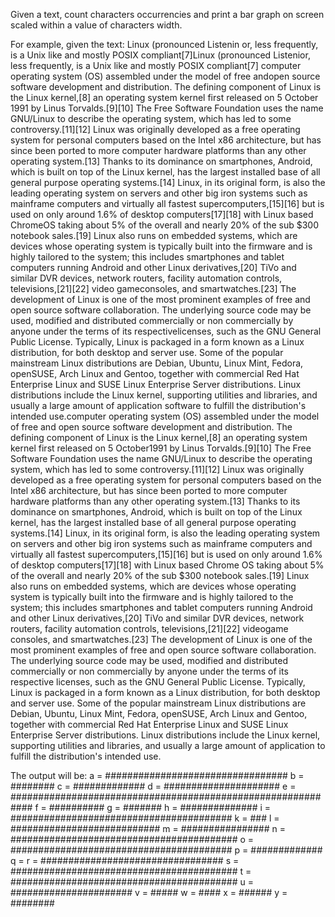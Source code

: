 Given a text, count characters occurrencies and print a bar graph on screen
scaled within a value of characters width.

For example, given the text:
Linux (pronounced Listenin or, less frequently, is a Unix like and mostly 
POSIX compliant[7]Linux (pronounced Listenior, less frequently, is a Unix 
like and mostly POSIX compliant[7] computer operating system (OS) assembled 
under the model of free andopen source software development and distribution. 
The defining component of Linux is the Linux kernel,[8] an operating system 
kernel first released on 5 October 1991 by Linus Torvalds.[9][10] The Free 
Software Foundation uses the name GNU/Linux to describe the operating system, 
which has led to some controversy.[11][12] Linux was originally developed as 
a free operating system for personal computers based on the Intel x86 
architecture, but has since been ported to more computer hardware platforms 
than any other operating system.[13] Thanks to its dominance on smartphones, 
Android, which is built on top of the Linux kernel, has the largest installed 
base of all general purpose operating systems.[14] Linux, in its original form, 
is also the leading operating system on servers and other big iron systems 
such as mainframe computers and virtually all fastest supercomputers,[15][16] 
but is used on only around 1.6% of desktop computers[17][18] with Linux based 
ChromeOS taking about 5% of the overall and nearly 20% of the sub $300 notebook 
sales.[19] Linux also runs on embedded systems, which are devices whose 
operating system is typically built into the firmware and is highly tailored 
to the system; this includes smartphones and tablet computers running Android 
and other Linux derivatives,[20] TiVo and similar DVR devices, network routers, 
facility automation controls, televisions,[21][22] video gameconsoles, and 
smartwatches.[23] The development of Linux is one of the most prominent 
examples of free and open source software collaboration. The underlying source 
code may be used, modified and distributed commercially or non commercially 
by anyone under the terms of its respectivelicenses, such as the GNU General 
Public License. Typically, Linux is packaged in a form known as a Linux 
distribution, for both desktop and server use. Some of the popular mainstream 
Linux distributions are Debian, Ubuntu, Linux Mint, Fedora, openSUSE, Arch 
Linux and Gentoo, together with commercial Red Hat Enterprise Linux and SUSE 
Linux Enterprise Server distributions. Linux distributions include the Linux 
kernel, supporting utilities and libraries, and usually a large amount of 
application software to fulfill the distribution's intended use.computer 
operating system (OS) assembled under the model of free and open source 
software development and distribution. The defining component of Linux is the 
Linux kernel,[8] an operating system kernel first released on 5 October1991 
by Linus Torvalds.[9][10] The Free Software Foundation uses the name GNU/Linux 
to describe the operating system, which has led to some controversy.[11][12] 
Linux was originally developed as a free operating system for personal 
computers based on the Intel x86 architecture, but has since been ported to 
more computer hardware platforms than any other operating system.[13] Thanks 
to its dominance on smartphones, Android, which is built on top of the Linux 
kernel, has the largest installed base of all general purpose operating 
systems.[14] Linux, in its original form, is also the leading operating system 
on servers and other big iron systems such as mainframe computers and virtually 
all fastest supercomputers,[15][16] but is used on only around 1.6% of desktop 
computers[17][18] with Linux based Chrome OS taking about 5% of the overall and 
nearly 20% of the sub $300 notebook sales.[19] Linux also runs on embedded 
systems, which are devices whose operating system is typically built into the 
firmware and is highly tailored to the system; this includes smartphones and 
tablet computers running Android and other Linux derivatives,[20] TiVo and 
similar DVR devices, network routers, facility automation controls, 
televisions,[21][22] videogame consoles, and smartwatches.[23] The development 
of Linux is one of the most prominent examples of free and open source 
software collaboration. The underlying source code may be used, modified and 
distributed commercially or non commercially by anyone under the terms of its 
respective licenses, such as the GNU General Public License. Typically, Linux 
is packaged in a form known as a Linux distribution, for both desktop and 
server use. Some of the popular mainstream Linux distributions are Debian, 
Ubuntu, Linux Mint, Fedora, openSUSE, Arch Linux and Gentoo, together with 
commercial Red Hat Enterprise Linux and SUSE Linux Enterprise Server 
distributions. Linux distributions include the Linux kernel, supporting 
utilities and libraries, and usually a large amount of application to fulfill 
the distribution's intended use.

The output will be:
a = #################################
b = ########
c = #############
d = #####################
e = ############################################################
f = ##########
g = #######
h = ##############
i = ########################################
k = ###
l = ###########################
m = ################
n = #########################################
o = ########################################
p = #############
q = 
r = #################################
s = #########################################
t = #########################################
u = ######################
v = #####
w = ####
x = ######
y = ########

